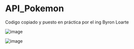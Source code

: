 # API_Pokemon


Codigo copiado y puesto en práctica por el ing Byron Loarte


![image](https://github.com/washito0407/Pokemon_API/assets/117743091/fe468fcb-abfd-428c-8310-8015a6961e38)



![image](https://github.com/washito0407/Pokemon_API/assets/117743091/40c143c8-22f6-4818-96c7-2f3bc08fb01a)


